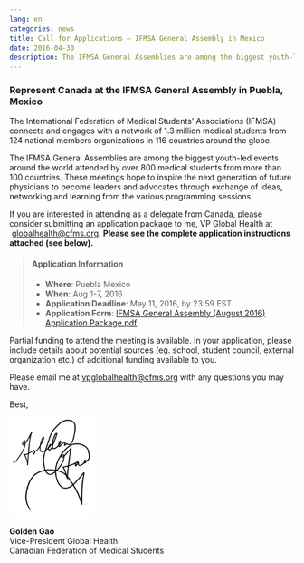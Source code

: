 ```yaml
---
lang: en
categories: news
title: Call for Applications – IFMSA General Assembly in Mexico
date: 2016-04-30
description: The IFMSA General Assemblies are among the biggest youth-led events around the world attended by over 800 medical students from more than 100 countries.
---
```



### Represent Canada at the IFMSA General Assembly in Puebla, Mexico

The International Federation of Medical Students’ Associations (IFMSA) connects and engages with a network of 1.3 million medical students from 124 national members organizations in 116 countries around the globe.

The IFMSA General Assemblies are among the biggest youth-led events around the world attended by over 800 medical students from more than 100 countries. These meetings hope to inspire the next generation of future physicians to become leaders and advocates through exchange of ideas, networking and learning from the various programming sessions.

If you are interested in attending as a delegate from Canada, please consider submitting an application package to me, VP Global Health at &nbsp;globalhealth@cfms.org. **Please see the complete application instructions attached (see below).**

> #### **Application Information**
> - **Where**: Puebla Mexico
> - **When**: Aug 1-7, 2016
> - **Application Deadline**: May 11, 2016, by 23:59 EST
> - **Application Form**: [IFMSA General Assembly (August 2016) Application Package.pdf](/files/updates/IFMSA%20General%20Assembly%20(August%202016)%20Application%20Package.pdf)

Partial funding to attend the meeting is available. In your application, please include details about potential sources (eg. school, student council, external organization etc.) of additional funding available to you.

Please email me at [vpglobalhealth@cfms.org](mailto:vpglobalhealth@cfms.org) with any questions you may have.

Best,

<img src="/images/news-images/golden_gao_signature.png" style="max-width:150px">

**Golden Gao**<br>Vice-President Global Health<br>Canadian Federation of Medical Students
